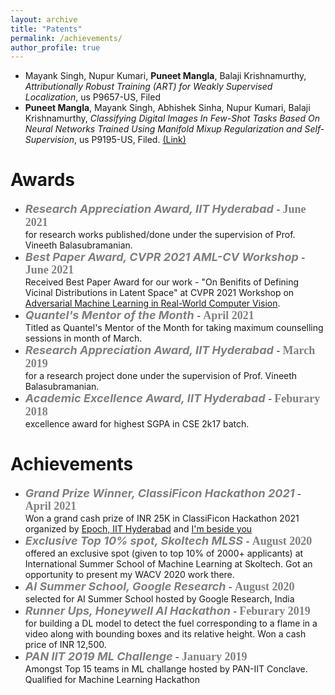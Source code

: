 ```yaml
---
layout: archive
title: "Patents"
permalink: /achievements/
author_profile: true
---
```


- Mayank Singh, Nupur Kumari, **Puneet Mangla**, Balaji Krishnamurthy, *Attributionally Robust Training (ART) for Weakly Supervised Localization*, us P9657-US, Filed
- **Puneet Mangla**, Mayank Singh, Abhishek Sinha, Nupur Kumari, Balaji Krishnamurthy, *Classifying Digital Images In Few-Shot Tasks Based On Neural Networks Trained Using Manifold Mixup Regularization and Self-Supervision*, us P9195-US, Filed. [(Link)](https://patentimages.storage.googleapis.com/85/34/18/5dc32195b128ce/US20210124993A1.pdf)

# Awards
- <span style="color:gray"><b><font size=4><i>Research Appreciation Award, IIT Hyderabad </i></font></b></span> - <span style="color:gray"><b><font size=4 face=courrier>June 2021</font></b></span><br/>
for research works published/done under the supervision of Prof. Vineeth Balasubramanian.
- <span style="color:gray"><b><font size=4> <i>Best Paper Award, CVPR 2021 AML-CV Workshop </i></font></b></span> - <span style="color:gray"><b><font size=4 face=courrier>June 2021</font></b></span><br/>
Received Best Paper Award for our work - "On Benifits of Defining Vicinal Distributions in Latent Space" at CVPR 2021 Workshop on [Adversarial Machine
Learning in Real-World Computer Vision](https://aisecure-workshop.github.io/amlcvpr2021/). 
- <span style="color:gray"><b><font size=4><i>Quantel's Mentor of the Month </i></font></b></span> - <span style="color:gray"><b><font size=4 face=courrier>April 2021 </font></b></span><br/>
Titled as Quantel's Mentor of the Month for taking maximum counselling sessions in month of March.
- <span style="color:gray"><b><font size=4><i>Research Appreciation Award, IIT Hyderabad </i></font></b></span> - <span style="color:gray"><b><font size=4 face=courrier>March 2019</font></b></span><br/>
for a research project done under the supervision of Prof. Vineeth Balasubramanian.
- <span style="color:gray"><b><font size=4><i>Academic Excellence Award, IIT Hyderabad </i></font></b></span> - <span style="color:gray"><b><font size=4 face=courrier>Feburary 2018</font></b></span><br/>
excellence award for highest SGPA in CSE 2k17 batch.

# Achievements
- <span style="color:gray"><b><font size=4> <i>Grand Prize Winner, ClassiFicon Hackathon 2021 </i></font></b></span> - <span style="color:gray"><b><font size=4 face=courrier>April 2021 </font></b></span><br/>
Won a grand cash prize of INR 25K in ClassiFicon Hackathon 2021 organized by [Epoch, IIT Hyderabad](https://github.com/IITH-Epoch) and [I'm beside you](https://www.imbesideyou.com/)
- <span style="color:gray"><b><font size=4> <i>Exclusive Top 10% spot, Skoltech MLSS </i></font></b></span> - <span style="color:gray"><b><font size=4 face=courrier>August 2020 </font></b></span><br/>
offered an exclusive spot (given to top 10% of 2000+ applicants) at International Summer School of Machine Learning at Skoltech. Got an opportunity to present my WACV 2020 work there. 
- <span style="color:gray"><b><font size=4><i>AI Summer School, Google Research</i></font></b></span> - <span style="color:gray"><b><font size=4 face=courrier>August 2020 </font></b></span><br/>
selected for AI Summer School hosted by Google Research, India
- <span style="color:gray"><b><font size=4><i>Runner Ups, Honeywell AI Hackathon</i></font></b></span> - <span style="color:gray"><b><font size=4 face=courrier>Feburary 2019</font></b></span><br/>
for building a DL model to detect the fuel corresponding to a flame in a video along with bounding boxes and its relative height. Won a cash price of INR 12,500.
- <span style="color:gray"><b><font size=4><i>PAN IIT 2019 ML Challenge</i></font></b></span> - <span style="color:gray"><b><font size=4 face=courrier>January 2019</font></b></span><br/>
Amongst Top 15 teams in ML challange hosted by PAN-IIT Conclave. Qualified for Machine Learning Hackathon

<!-- ## 2017
- <span style="color:gray"><b><font size=4><i>District Topper, JEE MAINS 2017 </i></font></b></span><br/>
Faridabad district topper for obtaining AIR 232 in JEE MAINS 2017 
- <span style="color:gray"><b><font size=4><i>National Top 1%, NSEP 2017 </i></font></b></span> <br/> 
among National top 1\% of students qualified for InPhO.
- <span style="color:gray"><b><font size=4><i>KVPY 2017 Fellowship Award </i></font></b></span><br/> scholarship for obtaining AIR 34 in SX stream. -->
